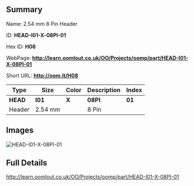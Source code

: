 

## Summary
 
Name:  2.54 mm 8 Pin Header 

ID: __HEAD-I01-X-08PI-01__

Hex ID: __H08__

WebPage: __http://learn.oomlout.co.uk/OO/Projects/oomp/part/HEAD-I01-X-08PI-01__

Short URL: __http://oom.lt/H08__


| Type   | Size   | Color   | Description   | Index   |    
| ----- | ------   | ------   | -----   | ----   |    
| __HEAD__   					| __I01__   					| __X__    						| __08PI__    					| __01__ |    
| Header		| 2.54 mm	| 		| 8 Pin	| 	|

## Images
![HEAD-I01-X-08PI-01](http://oomlout.com/oomp-gen/parts/HEAD-I01-X-08PI-01/HEAD-I01-X-08PI-01_420.jpg)

## Full Details

 http://learn.oomlout.co.uk/OO/Projects/oomp/part/HEAD-I01-X-08PI-01

